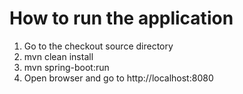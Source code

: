 How to run the application
==============================
1. Go to the checkout source directory
2. mvn clean install
3. mvn spring-boot:run
4. Open browser and go to http://localhost:8080

